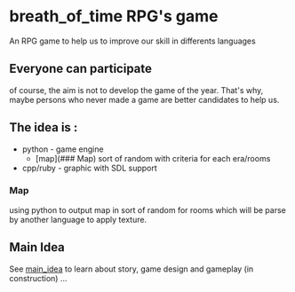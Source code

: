 breath_of_time RPG's game
=========================

An RPG game to help us to improve our skill in differents languages

## Everyone can participate
of course, the aim is not to develop the game of the year.
That's why, maybe persons who never made a game are better candidates to help us.

## The idea is :
* python - game engine
    * [map](### Map) sort of random with criteria for each era/rooms
* cpp/ruby - graphic with SDL support


### Map
using python to output map in sort of random for rooms which will be parse by another language to apply texture.


## Main Idea
See [main_idea](./main_idea.md) to learn about story, game design
and gameplay (in construction)
...

